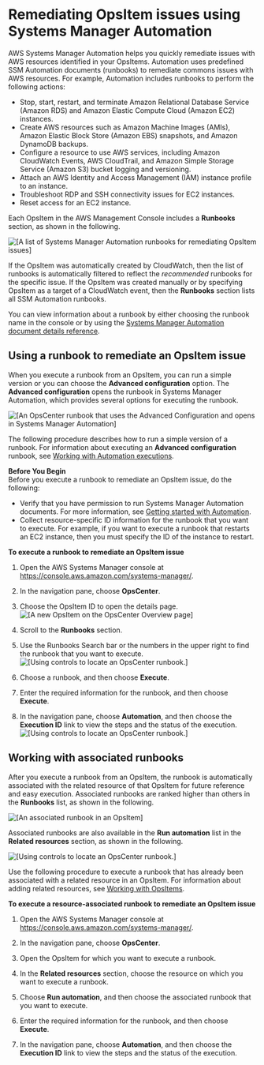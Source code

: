 # Remediating OpsItem issues using Systems Manager Automation<a name="OpsCenter-remediating"></a>

AWS Systems Manager Automation helps you quickly remediate issues with AWS resources identified in your OpsItems\. Automation uses predefined SSM Automation documents \(runbooks\) to remediate commons issues with AWS resources\. For example, Automation includes runbooks to perform the following actions: 
+ Stop, start, restart, and terminate Amazon Relational Database Service \(Amazon RDS\) and Amazon Elastic Compute Cloud \(Amazon EC2\) instances\.
+ Create AWS resources such as Amazon Machine Images \(AMIs\), Amazon Elastic Block Store \(Amazon EBS\) snapshots, and Amazon DynamoDB backups\.
+ Configure a resource to use AWS services, including Amazon CloudWatch Events, AWS CloudTrail, and Amazon Simple Storage Service \(Amazon S3\) bucket logging and versioning\.
+ Attach an AWS Identity and Access Management \(IAM\) instance profile to an instance\.
+ Troubleshoot RDP and SSH connectivity issues for EC2 instances\.
+ Reset access for an EC2 instance\.

Each OpsItem in the AWS Management Console includes a **Runbooks** section, as shown in the following\.

![\[A list of Systems Manager Automation runbooks for remediating OpsItem issues\]](http://docs.aws.amazon.com/systems-manager/latest/userguide/images/OpsItems_automation_runbook_list.png)

If the OpsItem was automatically created by CloudWatch, then the list of runbooks is automatically filtered to reflect the *recommended* runbooks for the specific issue\. If the OpsItem was created manually or by specifying OpsItem as a target of a CloudWatch event, then the **Runbooks** section lists all SSM Automation runbooks\.

You can view information about a runbook by either choosing the runbook name in the console or by using the [Systems Manager Automation document details reference](automation-documents-reference-details.md)\.

## Using a runbook to remediate an OpsItem issue<a name="OpsCenter-remediating-how-to"></a>

When you execute a runbook from an OpsItem, you can run a simple version or you can choose the **Advanced configuration** option\. The **Advanced configuration** opens the runbook in Systems Manager Automation, which provides several options for executing the runbook\.

![\[An OpsCenter runbook that uses the Advanced Configuration and opens in Systems Manager Automation\]](http://docs.aws.amazon.com/systems-manager/latest/userguide/images/OpsItems_automation_runbook_advanced.png)

The following procedure describes how to run a simple version of a runbook\. For information about executing an **Advanced configuration** runbook, see [Working with Automation executions](automation-working.md)\.

**Before You Begin**  
Before you execute a runbook to remediate an OpsItem issue, do the following:
+ Verify that you have permission to run Systems Manager Automation documents\. For more information, see [Getting started with Automation](automation-setup.md)\.
+ Collect resource\-specific ID information for the runbook that you want to execute\. For example, if you want to execute a runbook that restarts an EC2 instance, then you must specify the ID of the instance to restart\.

**To execute a runbook to remediate an OpsItem issue**

1. Open the AWS Systems Manager console at [https://console\.aws\.amazon\.com/systems\-manager/](https://console.aws.amazon.com/systems-manager/)\.

1. In the navigation pane, choose **OpsCenter**\.

1. Choose the OpsItem ID to open the details page\.  
![\[A new OpsItem on the OpsCenter Overview page\]](http://docs.aws.amazon.com/systems-manager/latest/userguide/images/OpsItems_working_scenario_1.png)

1. Scroll to the **Runbooks** section\.

1. Use the Runbooks Search bar or the numbers in the upper right to find the runbook that you want to execute\.  
![\[Using controls to locate an OpsCenter runbook.\]](http://docs.aws.amazon.com/systems-manager/latest/userguide/images/OpsItems_automation_runbook_list_2.png)

1. Choose a runbook, and then choose **Execute**\.

1. Enter the required information for the runbook, and then choose **Execute**\.

1. In the navigation pane, choose **Automation**, and then choose the **Execution ID** link to view the steps and the status of the execution\.   
![\[Using controls to locate an OpsCenter runbook.\]](http://docs.aws.amazon.com/systems-manager/latest/userguide/images/OpsItems_automation_runbook_status.png)

## Working with associated runbooks<a name="OpsCenter-remediating-associated-runbooks"></a>

After you execute a runbook from an OpsItem, the runbook is automatically associated with the related resource of that OpsItem for future reference and easy execution\. Associated runbooks are ranked higher than others in the **Runbooks** list, as shown in the following\.

![\[An associated runbook in an OpsItem\]](http://docs.aws.amazon.com/systems-manager/latest/userguide/images/OpsItems_automation_associated_runbook.png)

Associated runbooks are also available in the **Run automation** list in the **Related resources** section, as shown in the following\.

![\[Using controls to locate an OpsCenter runbook.\]](http://docs.aws.amazon.com/systems-manager/latest/userguide/images/OpsItems_automation_associated_runbook_2.png)

Use the following procedure to execute a runbook that has already been associated with a related resource in an OpsItem\. For information about adding related resources, see [Working with OpsItems](OpsCenter-working-with-OpsItems.md)\.

**To execute a resource\-associated runbook to remediate an OpsItem issue**

1. Open the AWS Systems Manager console at [https://console\.aws\.amazon\.com/systems\-manager/](https://console.aws.amazon.com/systems-manager/)\.

1. In the navigation pane, choose **OpsCenter**\.

1. Open the OpsItem for which you want to execute a runbook\.

1. In the **Related resources** section, choose the resource on which you want to execute a runbook\.

1. Choose **Run automation**, and then choose the associated runbook that you want to execute\.

1. Enter the required information for the runbook, and then choose **Execute**\.

1. In the navigation pane, choose **Automation**, and then choose the **Execution ID** link to view the steps and the status of the execution\. 